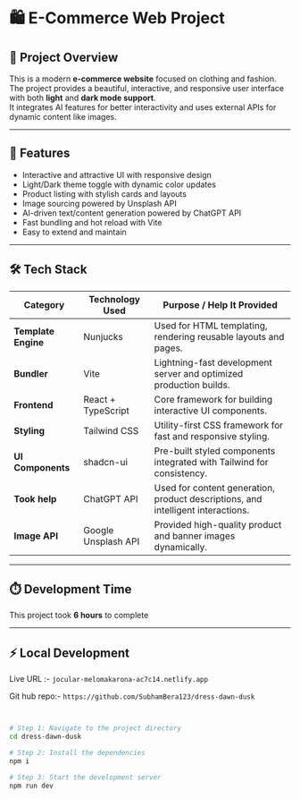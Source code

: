 # 🛍️ E-Commerce Web Project

## 📌 Project Overview
This is a modern **e-commerce website** focused on clothing and fashion.  
The project provides a beautiful, interactive, and responsive user interface with both **light** and **dark mode support**.  
It integrates AI features for better interactivity and uses external APIs for dynamic content like images.  

---

## 🚀 Features
- Interactive and attractive UI with responsive design  
- Light/Dark theme toggle with dynamic color updates  
- Product listing with stylish cards and layouts  
- Image sourcing powered by Unsplash API  
- AI-driven text/content generation powered by ChatGPT API  
- Fast bundling and hot reload with Vite  
- Easy to extend and maintain  

---

## 🛠️ Tech Stack

| Category         | Technology Used         | Purpose / Help It Provided |
|------------------|-------------------------|-----------------------------|
| **Template Engine** | Nunjucks              | Used for HTML templating, rendering reusable layouts and pages. |
| **Bundler**       | Vite                   | Lightning-fast development server and optimized production builds. |
| **Frontend**      | React + TypeScript     | Core framework for building interactive UI components. |
| **Styling**       | Tailwind CSS           | Utility-first CSS framework for fast and responsive styling. |
| **UI Components** | shadcn-ui              | Pre-built styled components integrated with Tailwind for consistency. |
| **Took help**| ChatGPT API            | Used for content generation, product descriptions, and intelligent interactions. |
| **Image API**     | Google Unsplash API    | Provided high-quality product and banner images dynamically. |

---

## ⏱️ Development Time
This project took **6 hours** to complete

---

## ⚡ Local Development
Live URL :- `jocular-melomakarona-ac7c14.netlify.app`

Git hub repo:- `https://github.com/SubhamBera123/dress-dawn-dusk`


```sh


# Step 1: Navigate to the project directory
cd dress-dawn-dusk

# Step 2: Install the dependencies
npm i

# Step 3: Start the development server
npm run dev
